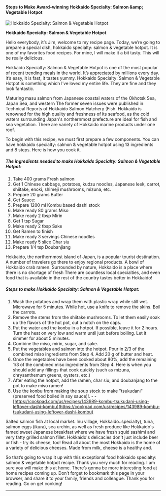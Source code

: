             

#### Steps to Make Award-winning Hokkaido Specialty: Salmon &amp;amp; Vegetable Hotpot

![Hokkaido Specialty: Salmon &amp; Vegetable Hotpot](https://img-global.cpcdn.com/recipes/6508435337117696/751x532cq70/hokkaido-specialty-salmon-vegetable-hotpot-recipe-main-photo.jpg)

**Hokkaido Specialty: Salmon &amp; Vegetable Hotpot**

Hello everybody, it’s Jim, welcome to my recipe page. Today, we’re going to prepare a special dish, hokkaido specialty: salmon & vegetable hotpot. It is one of my favorites food recipes. For mine, I will make it a bit tasty. This will be really delicious.

Hokkaido Specialty: Salmon & Vegetable Hotpot is one of the most popular of recent trending meals in the world. It’s appreciated by millions every day. It’s easy, it is fast, it tastes yummy. Hokkaido Specialty: Salmon & Vegetable Hotpot is something which I’ve loved my entire life. They are fine and they look fantastic.

Maturing masu salmon from Japanese coastal waters of the Okhotsk Sea, Japan Sea, and western The former seven issues were published in Technical Reports of Hokkaido Salmon Hatchery (Fish. Hokkaido is renowned for the high quality and freshness of its seafood, as the cold waters surrounding Japan's northernmost prefecture are ideal for fish and sea vegetation. There are variety of Hokkaido marine products under one roof.

To begin with this recipe, we must first prepare a few components. You can have hokkaido specialty: salmon & vegetable hotpot using 13 ingredients and 8 steps. Here is how you cook it.

##### The ingredients needed to make Hokkaido Specialty: Salmon & Vegetable Hotpot:

1.  Take 400 grams Fresh salmon
2.  Get 1 Chinese cabbage, potatoes, kudzu noodles, Japanese leek, carrot, shiitake, enoki, shimeji mushrooms, mizuna, etc.
3.  Prepare 20 grams Butter
4.  Get Sauce:
5.  Prepare 1200 ml Kombu based dashi stock
6.  Make ready 80 grams Miso
7.  Make ready 2 tbsp Mirin
8.  Get 1 tsp Sugar
9.  Make ready 2 tbsp Sake
10.  Get Ramen to finish
11.  Make ready 3 servings Chinese noodles
12.  Make ready 5 slice Char siu
13.  Prepare 1/4 tsp Doubanjiang

Hokkaido, the northernmost island of Japan, is a popular tourist destination. A number of travelers go there to enjoy regional products. A bowl of Hokkaido crab ramen. Surrounded by nature, Hokkaido is a place where there is no shortage of fresh There are countless local specialties, and even food that is available in the rest of the country tastes better in Hokkaido!

##### Steps to make Hokkaido Specialty: Salmon & Vegetable Hotpot:

1.  Wash the potatoes and wrap them with plastic wrap while still wet. Microwave for 5 minutes. While hot, use a knife to remove the skins. Boil the carrots.
2.  Remove the stems from the shiitake mushrooms. To let them easily soak up the flavors of the hot pot, cut a notch on the caps.
3.  Put the water and the konbu in a hotpot. If possible, leave it for 2 hours. Turn the heat on very low and warm until just before boiling. Let it simmer for about 5 minutes.
4.  Combine the miso, mirin, sugar, and sake.
5.  Put the vegetables and salmon into the hotpot. Pour in 2/3 of the combined miso ingredients from Step 4. Add 20 g of butter and heat.
6.  Once the vegetables have been cooked about 80%, add the remaining 1/3 of the combined miso ingredients from Step 4. Here is when you should add any fillings that cook quickly (such as mizuna, chrysanthemum greens, oysters, etc.)
7.  After eating the hotpot, add the ramen, char siu, and doubanjang to the pot to make miso ramen!
8.  Use the konbu from making the soup stock to make "tsukudani" (preserved food boiled in soy sauce)!. - - [https://cookpad.com/us/recipes/143989-kombu-tsukudani-using-leftover-dashi-kombu](https://cookpad.com/us/recipes/143989-kombu-tsukudani-using-leftover-dashi-kombu)

Salted salmon fish at local market. Inu village, Hokkaido..specialty), tuna, salmon eggs (ikura), sea urchin, as well as fresh produce like Hokkaido's famed sweet Japanese breakfast where we have fresh squid sashimi and very fatty grilled salmon fillet. Hokkaido's delicacies don't just include beer or fish - try its cheese, too! Read all about the most Hokkaido is the home of a variety of delicious cheeses. Made from milk, cheese is a healthy and.

So that’s going to wrap it up with this exceptional food hokkaido specialty: salmon & vegetable hotpot recipe. Thank you very much for reading. I am sure you will make this at home. There’s gonna be more interesting food at home recipes coming up. Don’t forget to bookmark this page in your browser, and share it to your family, friends and colleague. Thank you for reading. Go on get cooking!

* * *